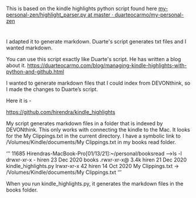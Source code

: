 This is based on the kindle highlights python script found here 
[my-personal-zen/highlight_parser.py at master ·
duarteocarmo/my-personal-zen](https://github.com/duarteocarmo/my-personal-zen/blob/master/highlight_parser.py)
# 
I adapted it to generate markdown. Duarte's script generates txt files and I
wanted markdown. 

You can use this script exactly like Duarte's script. He has written a blog
about it.
 https://duarteocarmo.com/blog/managing-kindle-highlights-with-python-and-github.html
 

I  wanted to generate markdown files that I could index from DEVONthink, so I made the changes to Duarte’s script. 

Here it is - 

https://github.com/hirendra/kindle_highlights

My script generates markdown files in a folder that is indexed by DEVONthink.
This only works with connecting the kindle to the Mac. It looks for the My
Clippings.txt in the current directory. I have a symbolic link to
/Volumes/Kindle/documents/My Clippings.txt in my books read folder. 

‘’’
11685 Hirendras-MacBook-Pro[01/13/21]:~/personal/booksread
-->ls -l
drwxr-xr-x     - hiren 23 Dec  2020 books
.rwxr-xr-x@ 3.4k hiren 21 Dec  2020 kindle_highlights.py
lrwxr-xr-x    42 hiren 14 Oct  2020 My Clippings.txt -> /Volumes/Kindle/documents/My Clippings.txt
‘’’

When you run kindle_highlights.py, it generates the markdown files in the books folder. 
